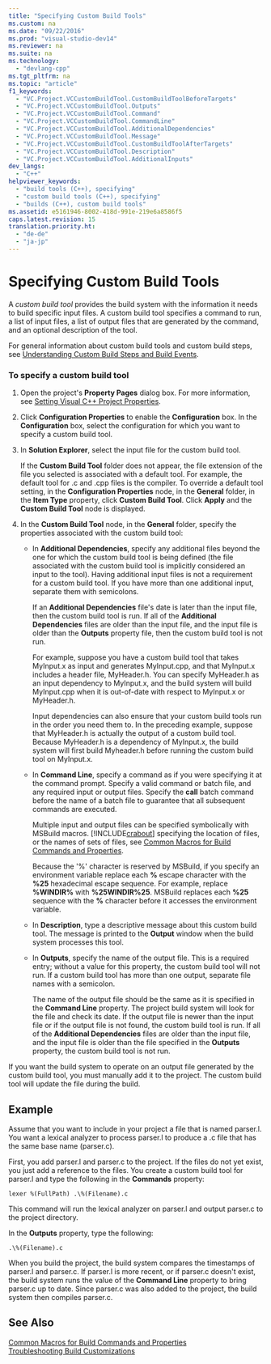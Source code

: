 ```yaml
---
title: "Specifying Custom Build Tools"
ms.custom: na
ms.date: "09/22/2016"
ms.prod: "visual-studio-dev14"
ms.reviewer: na
ms.suite: na
ms.technology: 
  - "devlang-cpp"
ms.tgt_pltfrm: na
ms.topic: "article"
f1_keywords: 
  - "VC.Project.VCCustomBuildTool.CustomBuildToolBeforeTargets"
  - "VC.Project.VCCustomBuildTool.Outputs"
  - "VC.Project.VCCustomBuildTool.Command"
  - "VC.Project.VCCustomBuildTool.CommandLine"
  - "VC.Project.VCCustomBuildTool.AdditionalDependencies"
  - "VC.Project.VCCustomBuildTool.Message"
  - "VC.Project.VCCustomBuildTool.CustomBuildToolAfterTargets"
  - "VC.Project.VCCustomBuildTool.Description"
  - "VC.Project.VCCustomBuildTool.AdditionalInputs"
dev_langs: 
  - "C++"
helpviewer_keywords: 
  - "build tools (C++), specifying"
  - "custom build tools (C++), specifying"
  - "builds (C++), custom build tools"
ms.assetid: e5161946-8002-418d-991e-219e6a8586f5
caps.latest.revision: 15
translation.priority.ht: 
  - "de-de"
  - "ja-jp"
---
```

# Specifying Custom Build Tools
A *custom build tool* provides the build system with the information it needs to build specific input files. A custom build tool specifies a command to run, a list of input files, a list of output files that are generated by the command, and an optional description of the tool.  
  
 For general information about custom build tools and custom build steps, see [Understanding Custom Build Steps and Build Events](../VS_csharp/understanding-custom-build-steps-and-build-events.md).  
  
### To specify a custom build tool  
  
1.  Open the project's **Property Pages** dialog box. For more information, see [Setting Visual C++ Project Properties](../VS_csharp/working-with-project-properties.md).  
  
2.  Click **Configuration Properties** to enable the **Configuration** box. In the **Configuration** box, select the configuration for which you want to specify a custom build tool.  
  
3.  In **Solution Explorer**, select the input file for the custom build tool.  
  
     If the **Custom Build Tool** folder does not appear, the file extension of the file you selected is associated with a default tool. For example, the default tool for .c and .cpp files is the compiler. To override a default tool setting, in the **Configuration Properties** node, in the **General** folder, in the **Item Type** property, click **Custom Build Tool**. Click **Apply** and the **Custom Build Tool** node is displayed.  
  
4.  In the **Custom Build Tool** node, in the **General** folder, specify the properties associated with the custom build tool:  
  
    -   In **Additional Dependencies**, specify any additional files beyond the one for which the custom build tool is being defined (the file associated with the custom build tool is implicitly considered an input to the tool). Having additional input files is not a requirement for a custom build tool. If you have more than one additional input, separate them with semicolons.  
  
         If an **Additional Dependencies** file's date is later than the input file, then the custom build tool is run. If all of the **Additional Dependencies** files are older than the input file, and the input file is older than the **Outputs** property file, then the custom build tool is not run.  
  
         For example, suppose you have a custom build tool that takes MyInput.x as input and generates MyInput.cpp, and that MyInput.x includes a header file, MyHeader.h. You can specify MyHeader.h as an input dependency to MyInput.x, and the build system will build MyInput.cpp when it is out-of-date with respect to MyInput.x or MyHeader.h.  
  
         Input dependencies can also ensure that your custom build tools run in the order you need them to. In the preceding example, suppose that MyHeader.h is actually the output of a custom build tool. Because MyHeader.h is a dependency of MyInput.x, the build system will first build Myheader.h before running the custom build tool on MyInput.x.  
  
    -   In **Command Line**, specify a command as if you were specifying it at the command prompt. Specify a valid command or batch file, and any required input or output files. Specify the **call** batch command before the name of a batch file to guarantee that all subsequent commands are executed.  
  
         Multiple input and output files can be specified symbolically with MSBuild macros. [!INCLUDE[crabout](../VS_csharp/includes/crabout_md.md)] specifying the location of files, or the names of sets of files, see [Common Macros for Build Commands and Properties](../VS_csharp/common-macros-for-build-commands-and-properties.md).  
  
         Because the '%' character is reserved by MSBuild, if you specify an environment variable replace each **%** escape character with the **%25** hexadecimal escape sequence. For example, replace **%WINDIR%** with **%25WINDIR%25**. MSBuild replaces each **%25** sequence with the **%** character before it accesses the environment variable.  
  
    -   In **Description**, type a descriptive message about this custom build tool. The message is printed to the **Output** window when the build system processes this tool.  
  
    -   In **Outputs**, specify the name of the output file. This is a required entry; without a value for this property, the custom build tool will not run. If a custom build tool has more than one output, separate file names with a semicolon.  
  
         The name of the output file should be the same as it is specified in the **Command Line** property. The project build system will look for the file and check its date. If the output file is newer than the input file or if the output file is not found, the custom build tool is run. If all of the **Additional Dependencies** files are older than the input file, and the input file is older than the file specified in the **Outputs** property, the custom build tool is not run.  
  
 If you want the build system to operate on an output file generated by the custom build tool, you must manually add it to the project. The custom build tool will update the file during the build.  
  
## Example  
 Assume that you want to include in your project a file that is named parser.l. You want a lexical analyzer to process parser.l to produce a .c file that has the same base name (parser.c).  
  
 First, you add parser.l and parser.c to the project. If the files do not yet exist, you just add a reference to the files. You create a custom build tool for parser.l and type the following in the **Commands** property:  
  
```  
lexer %(FullPath) .\%(Filename).c  
```  
  
 This command will run the lexical analyzer on parser.l and output parser.c to the project directory.  
  
 In the **Outputs** property, type the following:  
  
```  
.\%(Filename).c  
```  
  
 When you build the project, the build system compares the timestamps of parser.l and parser.c. If parser.l is more recent, or if parser.c doesn't exist, the build system runs the value of the **Command Line** property to bring parser.c up to date. Since parser.c was also added to the project, the build system then compiles parser.c.  
  
## See Also  
 [Common Macros for Build Commands and Properties](../VS_csharp/common-macros-for-build-commands-and-properties.md)   
 [Troubleshooting Build Customizations](../VS_csharp/troubleshooting-build-customizations.md)
